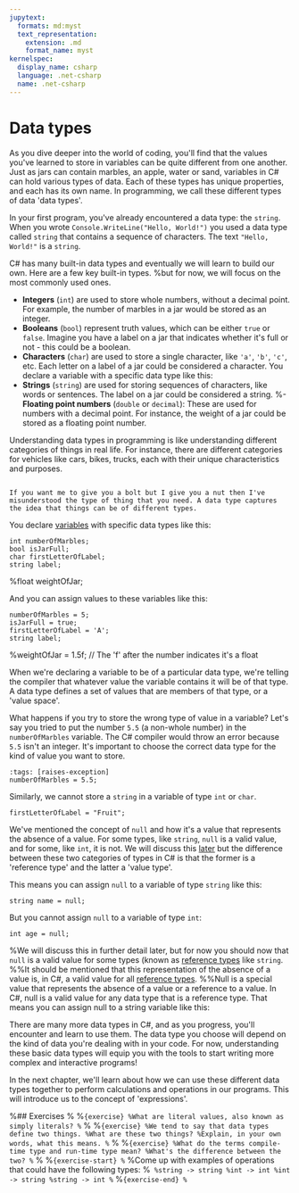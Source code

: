 ```yaml
---
jupytext:
  formats: md:myst
  text_representation:
    extension: .md
    format_name: myst
kernelspec:
  display_name: csharp
  language: .net-csharp
  name: .net-csharp
---
```


# Data types

As you dive deeper into the world of coding, you'll find that the values you've learned to store in variables can be quite different from one another. Just as jars can contain marbles, an apple, water or sand, variables in C# can hold various types of data. Each of these types has unique properties, and each has its own name. In programming, we call these different types of data 'data types'.

In your first program, you've already encountered a data type: the `string`. When you wrote `Console.WriteLine("Hello, World!")` you used a data type called `string` that contains a sequence of characters. The text `"Hello, World!"` is a `string`.

C# has many built-in data types and eventually we will learn to build our own. Here are a few key built-in types.
%but for now, we will focus on the most commonly used ones.

- **Integers** (`int`) are used to store whole numbers, without a decimal point. For example, the number of marbles in a jar would be stored as an integer.
- **Booleans** (`bool`) represent truth values, which can be either `true` or `false`. Imagine you have a label on a jar that indicates whether it's full or not - this could be a boolean.
- **Characters** (`char`) are used to store a single character, like `'a'`, `'b'`, `'c'`, etc. Each letter on a label of a jar could be considered a character.
You declare a variable with a specific data type like this:
- **Strings** (`string`) are used for storing sequences of characters, like words or sentences. The label on a jar could be considered a string.
%- **Floating point numbers** (`double` or `decimal`): These are used for numbers with a decimal point. For instance, the weight of a jar could be stored as a floating point number.

Understanding data types in programming is like understanding different categories of things in real life. For instance, there are different categories for vehicles like cars, bikes, trucks, each with their unique characteristics and purposes.

```{figure} https://media.discordapp.net/attachments/1118630713084870736/1122848983853842593/chrokh_a_simple_flat_illustration_of_a_pile_of_screws_and_a_pil_c4d2da9b-5c65-422d-b52a-3545417c2027.png?width=2700&height=1180

If you want me to give you a bolt but I give you a nut then I've misunderstood the type of thing that you need. A data type captures the idea that things can be of different types.
```

You declare [variables](variable) with specific data types like this:

```{code-cell}
int numberOfMarbles;
bool isJarFull;
char firstLetterOfLabel;
string label;
```
%float weightOfJar;

And you can assign values to these variables like this:

```{code-cell}
numberOfMarbles = 5;
isJarFull = true;
firstLetterOfLabel = 'A';
string label;
```
%weightOfJar = 1.5f; // The 'f' after the number indicates it's a float

When we're declaring a variable to be of a particular data type, we're telling the compiler that whatever value the variable contains it will be of that type.
A data type defines a set of values that are members of that type, or a 'value space'.

What happens if you try to store the wrong type of value in a variable? Let's say you tried to put the number `5.5` (a non-whole number) in the `numberOfMarbles` variable. The C# compiler would throw an error because `5.5` isn't an integer. It's important to choose the correct data type for the kind of value you want to store.

```{code-cell}
:tags: [raises-exception]
numberOfMarbles = 5.5;
```

Similarly, we cannot store a `string` in a variable of type `int` or `char`.

```{code-cell}
firstLetterOfLabel = "Fruit";
```

We've mentioned the concept of `null` and how it's a value that represents the absence of a value.
For some types, like `string`, `null` is a valid value, and for some, like `int`, it is not.
We will discuss this [later](value-and-reference-semantics) but the difference between these two categories of types in C# is that the former is a 'reference type' and the latter a 'value type'.

This means you can assign `null` to a variable of type `string` like this:

```{code-cell}
string name = null;
```

But you cannot assign `null` to a variable of type `int`:

```{code-cell}
int age = null;
```

%We will discuss this in further detail later, but for now you should now that `null` is a valid value for some types (known as [reference types](value-and-reference-semantics) like `string`.
%%It should be mentioned that this representation of the absence of a value is, in C#, a valid value for all [reference types](value-and-reference-semantics).
%%Null is a special value that represents the absence of a value or a reference to a value. In C#, null is a valid value for any data type that is a reference type. That means you can assign null to a string variable like this:

There are many more data types in C#, and as you progress, you'll encounter and learn to use them. The data type you choose will depend on the kind of data you're dealing with in your code. For now, understanding these basic data types will equip you with the tools to start writing more complex and interactive programs!

In the next chapter, we'll learn about how we can use these different data types together to perform calculations and operations in our programs. This will introduce us to the concept of 'expressions'.



%## Exercises
%
%```{exercise}
%What are literal values, also known as simply literals?
%```
%
%```{exercise}
%We tend to say that data types define two things.
%What are these two things?
%Explain, in your own words, what this means.
%```
%
%```{exercise}
%What do the terms compile-time type and run-time type mean?
%What's the difference between the two?
%```
%
%```{exercise-start}
%```
%Come up with examples of operations that could have the following types:
%```
%string -> string
%int -> int
%int -> string
%string -> int
%```
%```{exercise-end}
%```


